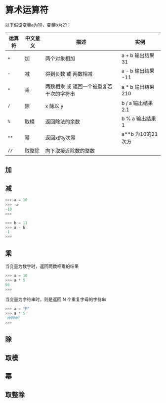 # 算术运算符
以下假设变量a为10，变量b为21：

| 运算符 | 中文意义 | 描述                                     | 实例               |
| ------ | -------- | ---------------------------------------- | ------------------ |
| `+`    | 加       | 两个对象相加                             | a + b 输出结果 31  |
| `-`    | 减       | 得到负数 或 两数相减                     | a - b 输出结果 -11 |
| `*`    | 乘       | 两数相乘 或 返回一个被重复若干次的字符串 | a * b 输出结果 210 |
| `/`    | 除       | x 除以 y                                 | b / a 输出结果 2.1 |
| `%`    | 取模     | 返回除法的余数                           | b % a 输出结果 1   |
| `**`   | 幂       | 返回x的y次幂                             | a**b 为10的21次方  |
| `//`   | 取整除   | 向下取接近除数的整数                     |                    |





## 加



## 减

```py
>>> a = 10
>>> -a
-10
>>>
```

```py
>>> b = 11
>>> a - b
-1
>>>
```



## 乘
当变量为数字时，返回两数相乘的结果
```py
>>> a = 10
>>> a * 5
50
>>>
```
当变量为字符串时，则是返回 N 个重复字母的字符串
```py
>>> a = "M"
>>> a * 5   
'MMMMM'
>>>
```



## 除



## 取模



## 幂



## 取整除




